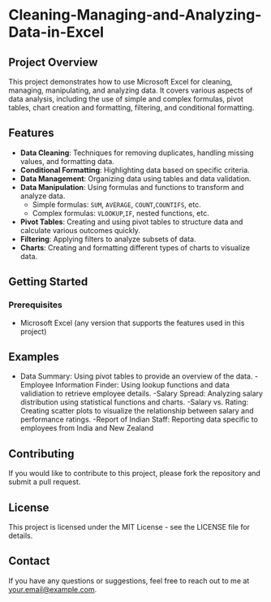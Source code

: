 # Cleaning-Managing-and-Analyzing-Data-in-Excel

## Project Overview
This project demonstrates how to use Microsoft Excel for cleaning, managing, manipulating, and analyzing data. It covers various aspects of data analysis, including the use of simple and complex formulas, pivot tables, chart creation and formatting, filtering, and conditional formatting.

## Features

- **Data Cleaning**: Techniques for removing duplicates, handling missing values, and formatting data.
- **Conditional Formatting**: Highlighting data based on specific criteria.
- **Data Management**: Organizing data using tables and data validation.
- **Data Manipulation**: Using formulas and functions to transform and analyze data.
  - Simple formulas: `SUM`, `AVERAGE`, `COUNT`,`COUNTIFS`, etc.
  - Complex formulas: `VLOOKUP`,`IF`, nested functions, etc.
- **Pivot Tables**: Creating and using pivot tables to structure data and calculate various outcomes quickly.
- **Filtering**: Applying filters to analyze subsets of data.
- **Charts**: Creating and formatting different types of charts to visualize data.


## Getting Started

### Prerequisites

- Microsoft Excel (any version that supports the features used in this project)

## Examples
- Data Summary: Using pivot tables to provide an overview of the data.
-Employee Information Finder: Using lookup functions and data validiation to retrieve employee details.
-Salary Spread: Analyzing salary distribution using statistical functions and charts.
-Salary vs. Rating: Creating scatter plots to visualize the relationship between salary and performance ratings.
-Report of Indian Staff: Reporting data specific to employees from India and New Zealand


## Contributing
If you would like to contribute to this project, please fork the repository and submit a pull request.

## License
This project is licensed under the MIT License - see the LICENSE file for details.

## Contact
If you have any questions or suggestions, feel free to reach out to me at your.email@example.com.
